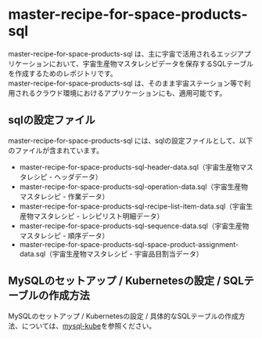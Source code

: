 # master-recipe-for-space-products-sql

master-recipe-for-space-products-sql は、主に宇宙で活用されるエッジアプリケーションにおいて、宇宙生産物マスタレシピデータを保存するSQLテーブルを作成するためのレポジトリです。  
master-recipe-for-space-products-sql は、そのまま宇宙ステーション等で利用されるクラウド環境におけるアプリケーションにも、適用可能です。  

## sqlの設定ファイル

master-recipe-for-space-products-sql には、sqlの設定ファイルとして、以下のファイルが含まれています。  

* master-recipe-for-space-products-sql-header-data.sql（宇宙生産物マスタレシピ - ヘッダデータ）
* master-recipe-for-space-products-sql-operation-data.sql（宇宙生産物マスタレシピ - 作業データ）
* master-recipe-for-space-products-sql-recipe-list-item-data.sql（宇宙生産物マスタレシピ - レシピリスト明細データ）
* master-recipe-for-space-products-sql-sequence-data.sql（宇宙生産物マスタレシピ - 順序データ）
* master-recipe-for-space-products-sql-space-product-assignment-data.sql（宇宙生産物マスタレシピ - 宇宙品目割当データ）

## MySQLのセットアップ / Kubernetesの設定 / SQLテーブルの作成方法
MySQLのセットアップ / Kubernetesの設定 / 具体的なSQLテーブルの作成方法、については、[mysql-kube](https://github.com/latonaio/mysql-kube)を参照ください。

